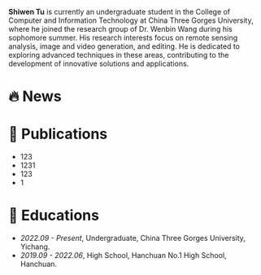 **Shiwen Tu** is currently an undergraduate student in the College of Computer and Information Technology at China Three Gorges University, where he joined the research group of Dr. Wenbin Wang during his sophomore summer. His research interests focus on remote sensing analysis, image and video generation, and editing. He is dedicated to exploring advanced techniques in these areas, contributing to the development of innovative solutions and applications.
# 🔥 News

# 📝 Publications 

- 123
- 1231
- 123
- 1

# 📖 Educations
- *2022.09 - Present*, Undergraduate, China Three Gorges University, Yichang.
- *2019.09 - 2022.06*, High School, Hanchuan No.1 High School, Hanchuan.





